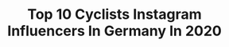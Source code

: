 ---
title: Top 10 Cyclists Instagram Influencers In Germany In 2020
description: >-
  Find top cyclists Instagram influencers in Germany in 2020. Most popular hashtags: #trackcycling #cycling #asics #boracookingsystems.
platform: Instagram
profiles:
  - username: "clippedinandfree"
    fullname: >-
      Alina Jäger
    location: "Germany"
    followers: 70973
    engagement: 470
    commentsToLikes: 0.024879
    id: ck5zs18lrxmqn0i148cz2x1v8
    verified: false
    hashtags: "#giveway, #internationalwomensday, #earneditcauseiburnedit"
  - username: "elodiekuijper"
    fullname: >-
      𝐄𝐥𝐨𝐝𝐢𝐞.
    location: "Germany"
    followers: 63874
    engagement: 951
    commentsToLikes: 0.009859
    id: ck1398t92k3dc0i194edjqtxh
    verified: true
    hashtags: "#supportyourlocalbusiness, #safetyfirst, #strakinmijntrainingspak, #morenewscoming"
  - username: "_michael.schwarzmann_"
    fullname: >-
      Michael Schwarzmann
    location: "Germany"
    followers: 6725
    engagement: 1418
    commentsToLikes: 0.007326
    id: ck5qa7uacezzg0i11vnw7ah0h
    verified: false
    hashtags: "#liveit, #rideshimano, #australia, #bandofbrothers"
  - username: "kelsey.mitchell9"
    fullname: >-
      Kelsey Mitchell
    location: "Germany"
    followers: 3426
    engagement: 2069
    commentsToLikes: 0.034477
    id: ck5hndtdrnm010i11v8eoipby
    verified: false
    hashtags: "#ucitrackcycling, #canfund, #raceday, #sprint"
  - username: "mandymarquardt"
    fullname: >-
      Mandy Marquardt
    location: "Germany"
    followers: 5554
    engagement: 889
    commentsToLikes: 0.028743
    id: ck5cf1ixvm51a0i11ln1sq9ft
    verified: false
    hashtags: "#lehighvalley, #thesweatlife, #betalainsunleashed, #changingdiabetes"
  - username: "ivoliveira1"
    fullname: >-
      Ivo Oliveira
    location: "Germany"
    followers: 10368
    engagement: 1217
    commentsToLikes: 0.007715
    id: ck8sxocj0i2q30j78dvb0onsv
    verified: false
    hashtags: "#worldchampionship, #trackworlds, #timetrial, #uaeteamemirates"
  - username: "martialzi13"
    fullname: >-
      Martina Alzini
    location: "Germany"
    followers: 14333
    engagement: 850
    commentsToLikes: 0.009298
    id: ck55lpj52242m0i11r80y5rmb
    verified: false
    hashtags: "#cyclingtrack, #italiateam, #adv, #tuttoandr"
  - username: "andyastfalck"
    fullname: >-
      Andy Astfalck
    location: "Germany"
    followers: 4293
    engagement: 1237
    commentsToLikes: 0.042174
    id: ck6two3vht4880j71z1qsu48z
    verified: false
    hashtags: "#gravelgrinding, #cyclingpics, #asicsfrontrunner, #runinspiration"
  - username: "emma_hinzee"
    fullname: >-
      Emma Hinze
    location: "Germany"
    followers: 9138
    engagement: 1149
    commentsToLikes: 0.017173
    id: ck5bv0xk2ishq0i115a1eepah
    verified: true
    hashtags: "#hirzlgrippp, #wirbleibenzuhause, #sixdayberlin, #idealofsweden"
  - username: "jamesl_w"
    fullname: >-
      James Lowsley-Williams
    location: "Germany"
    followers: 18033
    engagement: 850
    commentsToLikes: 0.014930
    id: ck134mu0px7j70i19f2ceh0y2
    verified: false
    hashtags: "#gcninspiration, #gcn, #quarantine, #atacamadesert"
---
